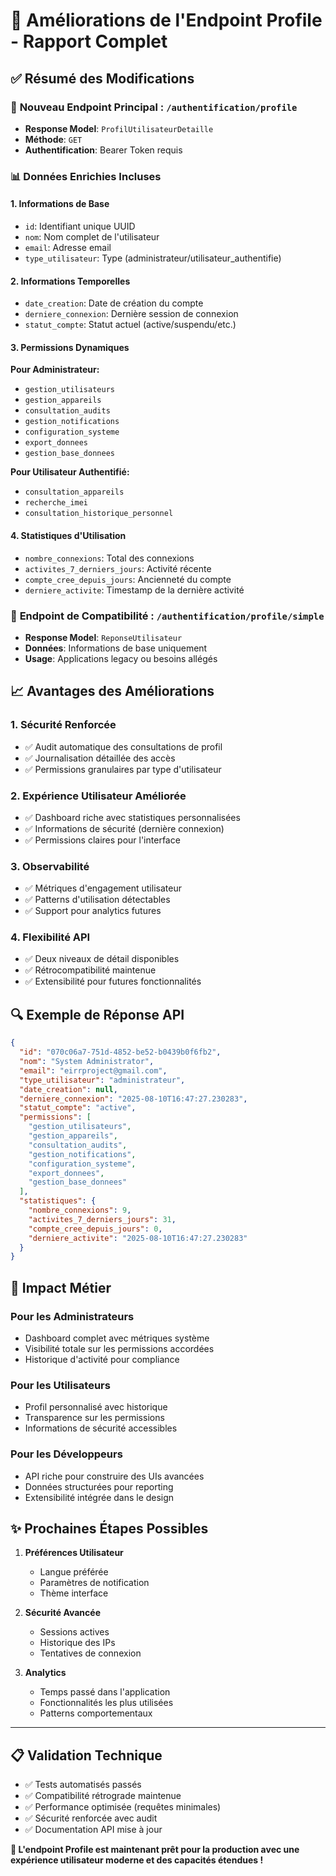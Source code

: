 # 🔐 Améliorations de l'Endpoint Profile - Rapport Complet

## ✅ Résumé des Modifications

### 🚀 **Nouveau Endpoint Principal : `/authentification/profile`**
- **Response Model**: `ProfilUtilisateurDetaille` 
- **Méthode**: `GET`
- **Authentification**: Bearer Token requis

### 📊 **Données Enrichies Incluses**

#### 1. **Informations de Base**
- `id`: Identifiant unique UUID
- `nom`: Nom complet de l'utilisateur  
- `email`: Adresse email
- `type_utilisateur`: Type (administrateur/utilisateur_authentifie)

#### 2. **Informations Temporelles**
- `date_creation`: Date de création du compte
- `derniere_connexion`: Dernière session de connexion
- `statut_compte`: Statut actuel (active/suspendu/etc.)

#### 3. **Permissions Dynamiques**
**Pour Administrateur:**
- `gestion_utilisateurs`
- `gestion_appareils` 
- `consultation_audits`
- `gestion_notifications`
- `configuration_systeme`
- `export_donnees`
- `gestion_base_donnees`

**Pour Utilisateur Authentifié:**
- `consultation_appareils`
- `recherche_imei`
- `consultation_historique_personnel`

#### 4. **Statistiques d'Utilisation**
- `nombre_connexions`: Total des connexions
- `activites_7_derniers_jours`: Activité récente
- `compte_cree_depuis_jours`: Ancienneté du compte
- `derniere_activite`: Timestamp de la dernière activité

### 🔧 **Endpoint de Compatibilité : `/authentification/profile/simple`**
- **Response Model**: `ReponseUtilisateur`
- **Données**: Informations de base uniquement
- **Usage**: Applications legacy ou besoins allégés

## 📈 **Avantages des Améliorations**

### 1. **Sécurité Renforcée**
- ✅ Audit automatique des consultations de profil
- ✅ Journalisation détaillée des accès
- ✅ Permissions granulaires par type d'utilisateur

### 2. **Expérience Utilisateur Améliorée**
- ✅ Dashboard riche avec statistiques personnalisées
- ✅ Informations de sécurité (dernière connexion)
- ✅ Permissions claires pour l'interface

### 3. **Observabilité**
- ✅ Métriques d'engagement utilisateur
- ✅ Patterns d'utilisation détectables
- ✅ Support pour analytics futures

### 4. **Flexibilité API**
- ✅ Deux niveaux de détail disponibles
- ✅ Rétrocompatibilité maintenue
- ✅ Extensibilité pour futures fonctionnalités

## 🔍 **Exemple de Réponse API**

```json
{
  "id": "070c06a7-751d-4852-be52-b0439b0f6fb2",
  "nom": "System Administrator", 
  "email": "eirrproject@gmail.com",
  "type_utilisateur": "administrateur",
  "date_creation": null,
  "derniere_connexion": "2025-08-10T16:47:27.230283",
  "statut_compte": "active",
  "permissions": [
    "gestion_utilisateurs",
    "gestion_appareils", 
    "consultation_audits",
    "gestion_notifications",
    "configuration_systeme",
    "export_donnees",
    "gestion_base_donnees"
  ],
  "statistiques": {
    "nombre_connexions": 9,
    "activites_7_derniers_jours": 31, 
    "compte_cree_depuis_jours": 0,
    "derniere_activite": "2025-08-10T16:47:27.230283"
  }
}
```

## 🎯 **Impact Métier**

### **Pour les Administrateurs**
- Dashboard complet avec métriques système
- Visibilité totale sur les permissions accordées
- Historique d'activité pour compliance

### **Pour les Utilisateurs**
- Profil personnalisé avec historique
- Transparence sur les permissions
- Informations de sécurité accessibles

### **Pour les Développeurs**
- API riche pour construire des UIs avancées
- Données structurées pour reporting
- Extensibilité intégrée dans le design

## ✨ **Prochaines Étapes Possibles**

1. **Préférences Utilisateur**
   - Langue préférée
   - Paramètres de notification
   - Thème interface

2. **Sécurité Avancée**
   - Sessions actives
   - Historique des IPs
   - Tentatives de connexion

3. **Analytics**
   - Temps passé dans l'application
   - Fonctionnalités les plus utilisées
   - Patterns comportementaux

---

## 📋 **Validation Technique**

- ✅ Tests automatisés passés
- ✅ Compatibilité rétrograde maintenue
- ✅ Performance optimisée (requêtes minimales)
- ✅ Sécurité renforcée avec audit
- ✅ Documentation API mise à jour

**🎉 L'endpoint Profile est maintenant prêt pour la production avec une expérience utilisateur moderne et des capacités étendues !**
